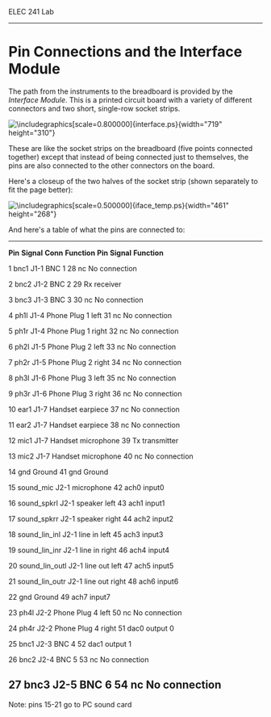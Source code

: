 ELEC 241 Lab

------------------------------------------------------------------------

Pin Connections and the Interface Module
========================================

[]() The path from the instruments to the breadboard is provided by the
*Interface Module*. This is a printed circuit board with a variety of
different connectors and two short, single-row socket strips.

![\\includegraphics\[scale=0.800000\]{interface.ps}](img4.gif){width="719"
height="310"}

These are like the socket strips on the breadboard (five points
connected together) except that instead of being connected just to
themselves, the pins are also connected to the other connectors on the
board.

[]() Here's a closeup of the two halves of the socket strip (shown
separately to fit the page better):

![\\includegraphics\[scale=0.500000\]{iface\_temp.ps}](img5.gif){width="461"
height="268"}

[]() And here's a table of what the pins are connected to:

  ------------------------------------------------------------------------
  **Pin**
  **Signal**
  **Conn**
  **Function**
  **Pin**
  **Signal**
  **Function**

  1
  bnc1
  J1-1 BNC 1
  28
  nc
  No connection

  2
  bnc2
  J1-2 BNC 2
  29
  Rx
  receiver

  3
  bnc3
  J1-3 BNC 3
  30
  nc
  No connection

  4
  ph1l
  J1-4 Phone Plug 1 left
  31
  nc
  No connection

  5
  ph1r
  J1-4 Phone Plug 1 right
  32
  nc
  No connection

  6
  ph2l
  J1-5 Phone Plug 2 left
  33
  nc
  No connection

  7
  ph2r
  J1-5 Phone Plug 2 right
  34
  nc
  No connection

  8
  ph3l
  J1-6 Phone Plug 3 left
  35
  nc
  No connection

  9
  ph3r
  J1-6 Phone Plug 3 right
  36
  nc
  No connection

  10
  ear1
  J1-7 Handset earpiece
  37
  nc
  No connection

  11
  ear2
  J1-7 Handset earpiece
  38
  nc
  No connection

  12
  mic1
  J1-7 Handset microphone
  39
  Tx
  transmitter

  13
  mic2
  J1-7 Handset microphone
  40
  nc
  No connection

  14
  gnd
  Ground
  41
  gnd
  Ground

  15
  sound\_mic
  J2-1 microphone
  42
  ach0
  input0

  16
  sound\_spkrl
  J2-1 speaker left
  43
  ach1
  input1

  17
  sound\_spkrr
  J2-1 speaker right
  44
  ach2
  input2

  18
  sound\_lin\_inl
  J2-1 line in left
  45
  ach3
  input3

  19
  sound\_lin\_inr
  J2-1 line in right
  46
  ach4
  input4

  20
  sound\_lin\_outl
  J2-1 line out left
  47
  ach5
  input5

  21
  sound\_lin\_outr
  J2-1 line out right
  48
  ach6
  input6

  22
  gnd
  Ground
  49
  ach7
  input7

  23
  ph4l
  J2-2 Phone Plug 4 left
  50
  nc
  No connection

  24
  ph4r
  J2-2 Phone Plug 4 right
  51
  dac0
  output 0

  25
  bnc1
  J2-3 BNC 4
  52
  dac1
  output 1

  26
  bnc2
  J2-4 BNC 5
  53
  nc
  No connection

  27
  bnc3
  J2-5 BNC 6
  54
  nc
  No connection
  ------------------------------------------------------------------------

Note: pins 15-21 go to PC sound card
